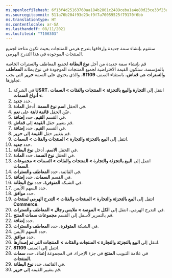 ```yaml
---
ms.openlocfilehash: 6f13f4d25163760aa184b2801c2489ceba1a4e80d23ce33f23ad59edd0c49caf
ms.sourcegitcommit: 511a76b204f93d23cf9f7a70059525f79170f6bb
ms.translationtype: HT
ms.contentlocale: ar-SA
ms.lasthandoff: 08/11/2021
ms.locfileid: "7106303"
---
```

ستقوم بإنشاء سمة جديدة وإرفاقها بتدرج هرمي للمنتجات بحيث تكون متاحة لجميع المنتجات الموجودة في هذا التدرج الهرمي. 

قم بإنشاء سمة جديدة من أجل **نوع البطانة** لجميع المعاطف والسترات الخاصة بالمؤسسة. ستكون القيمة الافتراضية لجميع المنتجات الموجودة في نوع بطانة **المعاطف والسترات** هي **قماش**، باستثناء الصنف **81109**، والذي يحتوي على السمة **حرير** التي يجب تجاوزها. 

1.  في الشركة **USRT**، انتقل إلى **التجارة والبيع بالتجزئة > المنتجات والفئات > السمات > أنواع السمات**.
2.  حدد **جديد**.
3.  في الحقل **اسم نوع السمة**، أدخل **المادة**.
4.  عيّن الحقل **قائمة ثابتة** على **نعم**.
5.  في القسم **القيم**، حدد **إضافة**.
6.  قم بتغيير حقل **القيمة** إلى **قماش**.
7.  في القسم **القيم**، حدد **إضافة**.
8.  قم بتغيير حقل **القيمة** إلى **حرير**.
9.  انتقل إلى **البيع بالتجزئة والتجارة > المنتجات والفئات > السمات**.
10. حدد **جديد**.
11. في الحقل **الاسم**، أدخل **نوع البطانة**.
12. في الحقل **نوع السمة**، حدد **المادة**.
13. انتقل إلى **البيع بالتجزئة والتجارة > المنتجات والفئات > السمات > مجموعات السمات**.
14. في القائمة، حدد **المعاطف والسترات**.
15. في القسم **السمات**، حدد **إضافة**.
16. في الشبكة **المتوفرة**، حدد **نوع البطانة**.
17. حدد السهم الأيمن.
18. حدد **موافق**.
19. انتقل إلى **البيع بالتجزئة والتجارة > المنتجات والفئات > التدرج الهرمي لمنتجات Commerce**.
20. في التدرج الهرمي، انتقل إلى **الكل > الموضة > ملابس رجال > المعاطف والسترات**.
21. قم بالتمرير لأسفل إلى القسم **مجموعات سمات المنتج**.
22. حدد **إضافة**.
23. في الشبكة **المتوفرة**، حدد **المعاطف والسترات**.
24. حدد السهم الأيمن.
25. حدد **موافق**.
26. انتقل إلى **البيع بالتجزئة والتجارة > المنتجات والفئات > المنتجات التي تم إصدارها**.
27. انتقل إلى الصنف **81109**.
28. في علامة التبويب **المنتج** في جزء الإجراء، في المجموعة **إعداد**، حدد **سمات المنتجات**.
29. في القائمة، حدد **نوع البطانة**.
30. قم بتغيير القيمة إلى **حرير**.

